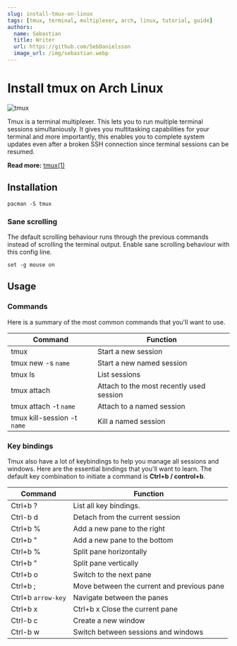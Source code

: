 ```yaml
---
slug: install-tmux-on-linux
tags: [tmux, terminal, multiplexer, arch, linux, tutorial, guide]
authors:
  name: Sebastian
  title: Writer
  url: https://github.com/SebDanielsson
  image_url: /img/sebastian.webp
---
```


# Install tmux on Arch Linux

![tmux](/img/tmux.webp)

Tmux is a terminal multiplexer. This lets you to run multiple terminal sessions simultaniously. It gives you multitasking capabilities for your terminal and more importantly, this enables you to complete system updates even after a broken SSH connection since terminal sessions can be resumed.

<!--truncate-->

**Read more:** [tmux(1)](https://man7.org/linux/man-pages/man1/tmux.1.html)

## Installation

``` shell
pacman -S tmux
```

### Sane scrolling

The default scrolling behaviour runs through the previous commands instead of scrolling the terminal output. Enable sane scrolling behaviour with this config line.

``` title="~/config/tmux/tmux.conf"
set -g mouse on
```

## Usage

### Commands

Here is a summary of the most common commands that you'll want to use.

| Command                     | Function                                 |
| --------------------------- | ---------------------------------------- |
| tmux                        | Start a new session                      |
| tmux new -s `name`          | Start a new named session                |
| tmux ls                     | List sessions                            |
| tmux attach                 | Attach to the most recently used session |
| tmux attach -t `name`       | Attach to a named session                |
| tmux kill-session -t `name` | Kill a named session                     |

### Key bindings

Tmux also have a lot of keybindings to help you manage all sessions and windows. Here are the essential bindings that you'll want to learn. The default key combination to initiate a command is **Ctrl+b / control+b**.

| Command  | Function                                   |
| -------- | ------------------------------------------ |
| Ctrl+b ? | List all key bindings.                     |
| Ctrl-b d | Detach from the current session            |
| Ctrl+b % | Add a new pane to the right                |
| Ctrl+b " | Add a new pane to the bottom               |
| Ctrl+b % | Split pane horizontally                    |
| Ctrl+b " | Split pane vertically                      |
| Ctrl+b o | Switch to the next pane                    |
| Ctrl+b ; | Move between the current and previous pane |
| Ctrl+b `arrow-key` | Navigate between the panes       |
| Ctrl+b x | Ctrl+b x Close the current pane            |
| Ctrl-b c | Create a new window                        |
| Ctrl-b w | Switch between sessions and windows        |
